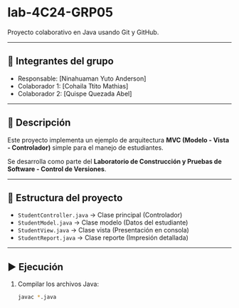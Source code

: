 # lab-4C24-GRP05

Proyecto colaborativo en Java usando Git y GitHub.

---

## 👥 Integrantes del grupo
- Responsable: [Ninahuaman Yuto Anderson]
- Colaborador 1: [Cohaila Ttito Mathias]
- Colaborador 2: [Quispe Quezada Abel]

---

## 📌 Descripción
Este proyecto implementa un ejemplo de arquitectura **MVC (Modelo - Vista - Controlador)** simple para el manejo de estudiantes.  

Se desarrolla como parte del **Laboratorio de Construcción y Pruebas de Software - Control de Versiones**.

---

## 📂 Estructura del proyecto
- `StudentController.java` → Clase principal (Controlador)
- `StudentModel.java` → Clase modelo (Datos del estudiante)
- `StudentView.java` → Clase vista (Presentación en consola)
- `StudentReport.java` → Clase reporte (Impresión detallada)

---

## ▶️ Ejecución
1. Compilar los archivos Java:
   ```bash
   javac *.java
